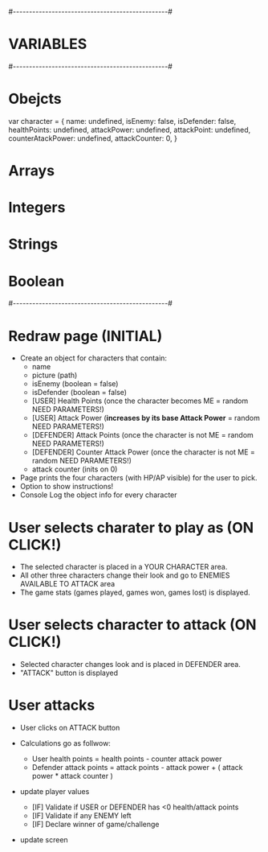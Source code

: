 #------------------------------------------------#
#                   VARIABLES                    #
#------------------------------------------------#

# Obejcts

var character = {
    name: undefined,
    isEnemy: false,
    isDefender: false,
    healthPoints: undefined,
    attackPower: undefined,
    attackPoint: undefined,
    counterAtackPower: undefined,
    attackCounter: 0,
}


# Arrays





# Integers





# Strings





# Boolean






#------------------------------------------------#



# Redraw page (INITIAL)
- Create an object for characters that contain:
    + name
    + picture (path)
    + isEnemy (boolean = false)
    + isDefender (boolean = false)
    + [USER] Health Points (once the character becomes ME = random NEED PARAMETERS!)
    + [USER] Attack Power (**increases by its base Attack Power** = random NEED PARAMETERS!)
    + [DEFENDER] Attack Points (once the character is not ME = random NEED PARAMETERS!)
    + [DEFENDER] Counter Attack Power (once the character is not ME = random NEED PARAMETERS!)
    + attack counter (inits on 0)
- Page prints the four characters (with HP/AP visible) for the user to pick.
- Option to show instructions!
- Console Log the object info for every character

# User selects charater to play as (ON CLICK!)
- The selected character is placed in a YOUR CHARACTER area.
- All other three characters change their look and go to ENEMIES AVAILABLE TO ATTACK area
- The game stats (games played, games won, games lost) is displayed.

# User selects character to attack (ON CLICK!)
- Selected character changes look and is placed in DEFENDER area.
- "ATTACK" button is displayed

# User attacks
- User clicks on ATTACK button
- Calculations go as follwow:
    + User      health points = health points - counter attack power
    + Defender  attack points = attack points - attack power + ( attack power * attack counter )

- update player values
    + [IF] Validate if USER or DEFENDER has <0 health/attack points
    + [IF] Validate if any ENEMY left
    + [IF] Declare winner of game/challenge

- update screen


